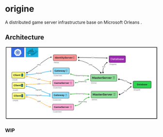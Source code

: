 # origine
A  distributed game server infrastructure base on Microsoft Orleans . 

## Architecture

![Cluster](docs/Cluster.PNG)

### WIP
